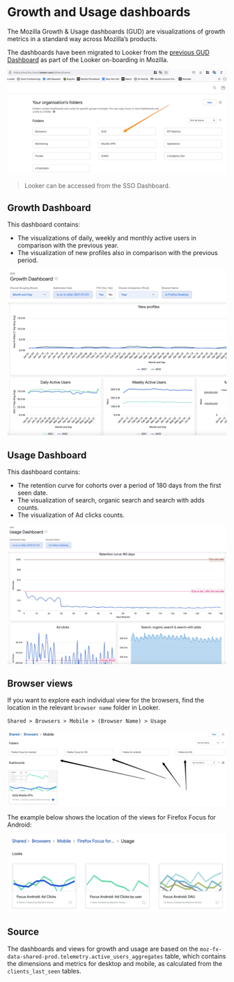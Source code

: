 # Growth and Usage dashboards

The Mozilla Growth & Usage dashboards (GUD) are visualizations of growth metrics in a standard way across Mozilla’s products.

The dashboards have been migrated to Looker from the [previous GUD Dashboard](https://mozilla.github.io/gud/) as part of the Looker on-boarding in Mozilla.

![](../../assets/Looker_screenshots/looker_home_GUD.jpg)


> Looker can be accessed from the SSO Dashboard.

## Growth Dashboard

This dashboard contains:
- The visualizations of daily, weekly and monthly active users in comparison with the previous year.
- The visualization of new profiles also in comparison with the previous period.

![Growth dashboard](../../assets/Looker_screenshots/growth_dashboard.jpg)

## Usage Dashboard

This dashboard contains:
- The retention curve for cohorts over a period of 180 days from the first seen date.
- The visualization of search, organic search and search with adds counts.
- The visualization of Ad clicks counts. 

![Usage dashboard](../../assets/Looker_screenshots/usage_dashboard.jpg)

## Browser views

If you want to explore each individual view for the browsers, find the location in the relevant `browser name` folder in Looker.

	Shared > Browsers > Mobile > (Browser Name) > Usage

![](../../assets/Looker_screenshots/browser_metrics.jpg)

The example below shows the location of the views for Firefox Focus for Android:

![](../../assets/Looker_screenshots/browsers_usage.png)

## Source
The dashboards and views for growth and usage are based on the `moz-fx-data-shared-prod.telemetry.active_users_aggregates` table, which contains the dimensions and metrics for desktop and mobile, as calculated from the `clients_last_seen` tables.
